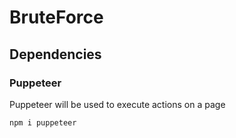 # BruteForce

## Dependencies
### Puppeteer
Puppeteer will be used to execute actions on a page
```
npm i puppeteer
```